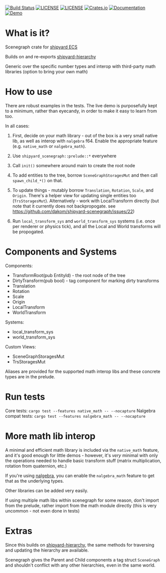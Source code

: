 [![Build Status](https://github.com/dakom/shipyard-scenegraph/workflows/Test%2C%20Build%2C%20and%20Deploy/badge.svg)](https://github.com/dakom/shipyard-scenegraph/actions)
[![LICENSE](https://img.shields.io/badge/license-MIT-blue.svg)](LICENSE-MIT)
[![LICENSE](https://img.shields.io/badge/license-apache-blue.svg)](LICENSE-APACHE)
[![Crates.io](https://img.shields.io/crates/v/shipyard_scenegraph.svg)](https://crates.io/crates/shipyard_scenegraph)
[![Documentation](https://docs.rs/shipyard_scenegraph/badge.svg)](https://docs.rs/shipyard_scenegraph)
[![Demo](https://img.shields.io/badge/demo-launch-yellow)](https://dakom.github.io/shipyard-scenegraph)

# What is it?
Scenegraph crate for [shipyard ECS](https://github.com/leudz/shipyard)

Builds on and re-exports [shipyard-hierarchy](https://github.com/dakom/shipyard-hierarchy)

Generic over the specific number types and interop with third-party math libraries (option to bring your own math)

# How to use

There are robust examples in the tests. The live demo is purposefully kept to a minimum, rather than eyecandy, in order to make it easy to learn from too.

In all cases:

1. First, decide on your math library - out of the box is a very small native lib, as well as interop with `nalgebra` f64. Enable the appropriate feature (e.g. `native_math` or `nalgebra_math`).

2. Use `shipyard_scenegraph::prelude::*` everywhere

3. Call `init()` somewhere around main to create the root node

4. To add entities to the tree, borrow `SceneGraphStoragesMut` and then call `spawn_child_*()` on that.

5. To update things - mutably borrow `Translation`, `Rotation`, `Scale`, and `Origin`. There's a helper view for updating single entities too (`TrsStoragesMut`). Alternatively - work with LocalTransform directly (but note that it currently does not backpropogate. see https://github.com/dakom/shipyard-scenegraph/issues/22) 

6. Run `local_transform_sys` and `world_transform_sys` systems (i.e. once per renderer or physics tick), and all the Local and World transforms will be propogated.


# Components and Systems

Components:

* TransformRoot(pub EntityId) - the root node of the tree
* DirtyTransform(pub bool) - tag component for marking dirty transforms
* Translation
* Rotation
* Scale
* Origin
* LocalTransform
* WorldTransform

Systems:

* local_transform_sys 
* world_transform_sys 

Custom Views:

* SceneGraphStoragesMut
* TrsStoragesMut

Aliases are provided for the supported math interop libs and these concrete types are in the prelude. 

# Run tests

Core tests: `cargo test --features native_math -- --nocapture`
Nalgebra compat tests: `cargo test --features nalgebra_math -- --nocapture`

# More math lib interop

A minimal and efficient math library is included via the `native_math` feature, and it's good enough for little demos - however, it's _very_ minimal with only the operations needed to handle basic transform stuff (matrix multiplication, rotation from quaternion, etc.)

If you're using [nalgebra](https://nalgebra.org/), you can enable the `nalgebra_math` feature to get that as the underlying types.

Other libraries can be added very easily.

If using multiple math libs within scenegraph for some reason, don't import from the prelude, rather import from the math module directly (this is very uncommon - not even done in tests)

# Extras

Since this builds on [shipyard-hierarchy](https://github.com/dakom/shipyard-hierarchy), the same methods for traversing and updating the hierarchy are available.

Scenegraph gives the Parent and Child components a tag struct `SceneGraph` and shouldn't conflict with any other hierarchies, even in the same world.
